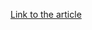 [Link to the article](https://unit42.paloaltonetworks.com/unit42-inception-attackers-target-europe-year-old-office-vulnerability/)
